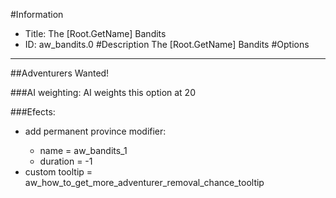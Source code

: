 #Information
 - Title: The [Root.GetName] Bandits
 - ID: aw_bandits.0
#Description
The [Root.GetName] Bandits
#Options

___
##Adventurers Wanted!

###AI weighting:
AI weights this option at 20


###Efects:<ul><li>add permanent province modifier:</li><ul><li>name = aw_bandits_1</li><li>duration = -1</li></ul><li>custom tooltip = aw_how_to_get_more_adventurer_removal_chance_tooltip</li></ul>
